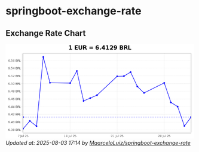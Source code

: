 # springboot-exchange-rate

<!-- EXCHANGE-RATE-START -->
## Exchange Rate Chart

![Exchange Rate Chart](charts/chart.png)*Updated at: 2025-08-03 17:14 by [MaarceloLuiz/springboot-exchange-rate](https://github.com/MaarceloLuiz/springboot-exchange-rate)*


<!-- EXCHANGE-RATE-END -->